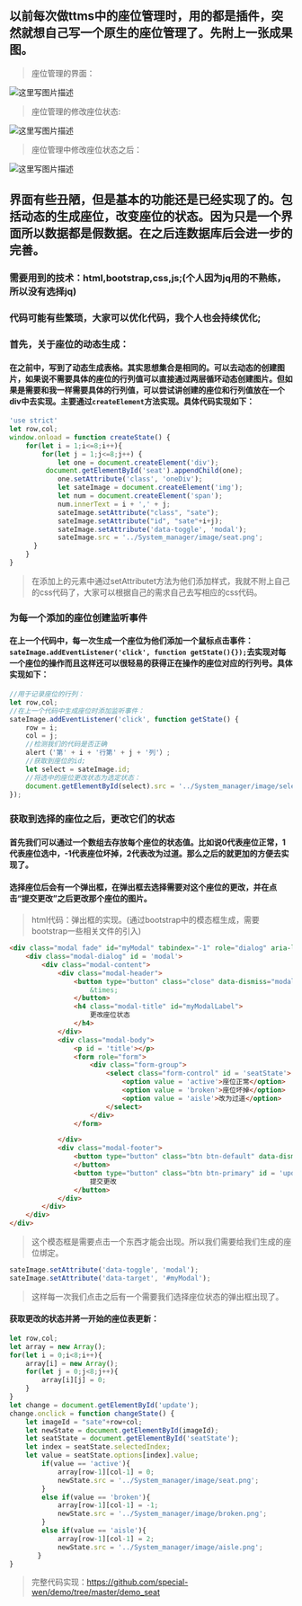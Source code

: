 ## 以前每次做ttms中的座位管理时，用的都是插件，突然就想自己写一个原生的座位管理了。先附上一张成果图。
> 座位管理的界面：

![这里写图片描述](http://img.blog.csdn.net/20171111174200029?watermark/2/text/aHR0cDovL2Jsb2cuY3Nkbi5uZXQvd2VuX3NwZWNpYWw=/font/5a6L5L2T/fontsize/400/fill/I0JBQkFCMA==/dissolve/70/gravity/SouthEast)
> 座位管理的修改座位状态:

![这里写图片描述](http://img.blog.csdn.net/20171111174352428?watermark/2/text/aHR0cDovL2Jsb2cuY3Nkbi5uZXQvd2VuX3NwZWNpYWw=/font/5a6L5L2T/fontsize/400/fill/I0JBQkFCMA==/dissolve/70/gravity/SouthEast)
>座位管理中修改座位状态之后：

![这里写图片描述](http://img.blog.csdn.net/20171111174542003?watermark/2/text/aHR0cDovL2Jsb2cuY3Nkbi5uZXQvd2VuX3NwZWNpYWw=/font/5a6L5L2T/fontsize/400/fill/I0JBQkFCMA==/dissolve/70/gravity/SouthEast)

## 界面有些丑陋，但是基本的功能还是已经实现了的。包括动态的生成座位，改变座位的状态。因为只是一个界面所以数据都是假数据。在之后连数据库后会进一步的完善。
### 需要用到的技术：html,bootstrap,css,js;(个人因为jq用的不熟练，所以没有选择jq)
### 代码可能有些繁琐，大家可以优化代码，我个人也会持续优化;
### 首先，关于座位的动态生成：
#### 在之前中，写到了动态生成表格。其实思想集合是相同的。可以去动态的创建图片，如果说不需要具体的座位的行列值可以直接通过两层循环动态创建图片。但如果是需要和我一样需要具体的行列值，可以尝试讲创建的座位和行列值放在一个div中去实现。主要通过```createElement```方法实现。具体代码实现如下：
```javascript
'use strict'
let row,col;
window.onload = function createState() {
    for(let i = 1;i<=8;i++){
        for(let j = 1;j<=8;j++) {
            let one = document.createElement('div');
         document.getElementById('seat').appendChild(one);
            one.setAttribute('class', 'oneDiv');
            let sateImage = document.createElement('img');
            let num = document.createElement('span');
            num.innerText = i + ',' + j;
            sateImage.setAttribute("class", "sate");
            sateImage.setAttribute("id", "sate"+i+j);
            sateImage.setAttribute('data-toggle', 'modal');
            sateImage.src = '../System_manager/image/seat.png';
      }
    }
}
```
> 在添加上的元素中通过setAttributet方法为他们添加样式，我就不附上自己的css代码了，大家可以根据自己的需求自己去写相应的css代码。
### 为每一个添加的座位创建监听事件
#### 在上一个代码中，每一次生成一个座位为他们添加一个鼠标点击事件：```sateImage.addEventListener('click', function getState(){});```去实现对每一个座位的操作而且这样还可以很轻易的获得正在操作的座位对应的行列号。具体实现如下：
```javascript
//用于记录座位的行列：
let row,col;
//在上一个代码中生成座位时添加监听事件：
sateImage.addEventListener('click', function getState() {
    row = i;
    col = j;
    //检测我们的代码是否正确
    alert（'第' + i + '行第' + j + '列'）;
    //获取到座位的id;
    let select = sateImage.id;
    //将选中的座位更改状态为选定状态：
    document.getElementById(select).src = '../System_manager/image/select.png';
});
```
### 获取到选择的座位之后，更改它们的状态
#### 首先我们可以通过一个数组去存放每个座位的状态值。比如说0代表座位正常，1代表座位选中，-1代表座位坏掉，2代表改为过道。那么之后的就更加的方便去实现了。
#### 选择座位后会有一个弹出框，在弹出框去选择需要对这个座位的更改，并在点击“提交更改”之后更改那个座位的图片。
> html代码：弹出框的实现。(通过bootstrap中的模态框生成，需要bootstrap一些相关文件的引入)
```html
<div class="modal fade" id="myModal" tabindex="-1" role="dialog" aria-labelledby="myModalLabel" aria-hidden="true">
    <div class="modal-dialog" id = 'modal'>
        <div class="modal-content">
            <div class="modal-header">
                <button type="button" class="close" data-dismiss="modal" aria-hidden="true">
                    &times;
                </button>
                <h4 class="modal-title" id="myModalLabel">
                    更改座位状态
                </h4>
            </div>
            <div class="modal-body">
                <p id = 'title'></p>
                <form role="form">
                    <div class="form-group">
                        <select class="form-control" id = 'seatState'>
                            <option value = 'active'>座位正常</option>
                            <option value = 'broken'>座位坏掉</option>
                            <option value = 'aisle'>改为过道</option>
                        </select>
                    </div>
                </form>

            </div>
            <div class="modal-footer">
                <button type="button" class="btn btn-default" data-dismiss="modal">关闭
                </button>
                <button type="button" class="btn btn-primary" id = 'update' data-dismiss="modal">
                    提交更改
                </button>
            </div>
        </div>
    </div>
</div>
```
> 这个模态框是需要点击一个东西才能会出现。所以我们需要给我们生成的座位绑定。
```javascript
sateImage.setAttribute('data-toggle', 'modal');
sateImage.setAttribute('data-target', '#myModal');
```
> 这样每一次我们点击之后有一个需要我们选择座位状态的弹出框出现了。
#### 获取更改的状态并將一开始的座位表更新：
```javascript
let row,col;
let array = new Array();
for(let i = 0;i<8;i++){
    array[i] = new Array();
    for(let j = 0;j<8;j++){
        array[i][j] = 0;
    }
}
let change = document.getElementById('update');
change.onclick = function changeState() {
	let imageId = "sate"+row+col;
    let newState = document.getElementById(imageId);
    let seatState = document.getElementById('seatState');
    let index = seatState.selectedIndex;
    let value = seatState.options[index].value;
        if(value == 'active'){
		    array[row-1][col-1] = 0;
            newState.src = '../System_manager/image/seat.png';
        }
        else if(value == 'broken'){
	        array[row-1][col-1] = -1;
            newState.src = '../System_manager/image/broken.png';
        }
        else if(value == 'aisle'){
	        array[row-1][col-1] = 2;
            newState.src = '../System_manager/image/aisle.png';
	   }
}
```
>完整代码实现：https://github.com/special-wen/demo/tree/master/demo_seat



